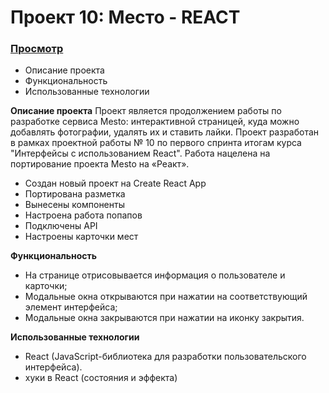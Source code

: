 # Проект 10: Место - REACT

### [Просмотр](https://alb040570.github.io/mesto-react/)

- Описание проекта
- Функциональность
- Использованные технологии

**Описание проекта**
Проект является продолжением работы по разработке сервиса Mesto: интерактивной страницей, куда можно добавлять фотографии, удалять их и ставить лайки. Проект разработан в рамках проектной работы № 10 по первого спринта итогам курса "Интерфейсы с использованием React". Работа нацелена на портирование проекта Mesto на «Реакт».
- Создан новый проект на Create React App
- Портирована разметка
- Вынесены компоненты
- Настроена работа попапов
- Подключены API
- Настроены карточки мест




**Функциональность**
- На странице отрисовывается информация о пользователе и карточки;
- Модальные окна открываются при нажатии на соответствующий элемент интерфейса;
- Модальные окна закрываются при нажатии на иконку закрытия.


**Использованные технологии**
- React (JavaScript-библиотека для разработки пользовательского интерфейса).
- хуки в React (состояния и эффекта)


